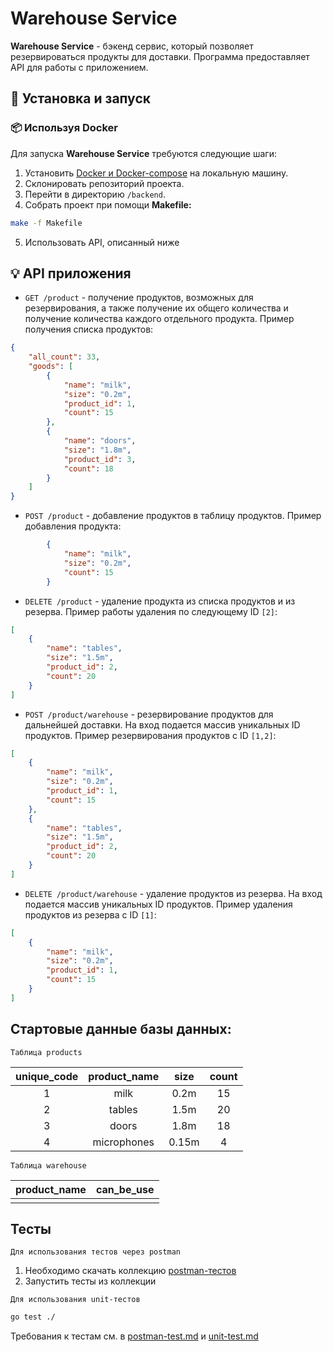 # Warehouse Service

**Warehouse Service** - бэкенд сервис, который позволяет резервироваться продукты для доставки. 
Программа предоставляет API для работы с приложением.

## :checkered_flag: Установка и запуск

### :package: Используя Docker

Для запуска **Warehouse Service** требуются следующие шаги:

1. Установить [Docker и Docker-compose](https://www.docker.com/) на локальную машину.
2. Склонировать репозиторий проекта.
3. Перейти в директорию `/backend`.
4. Собрать проект при помощи **Makefile:**
```bash
make -f Makefile
```
5. Использовать API, описанный ниже

## :bulb: API приложения

- ```GET /product``` - получение продуктов, возможных для резервирования, а также получение их общего количества и получение количества
каждого отдельного продукта. Пример получения списка продуктов:
```json
{
    "all_count": 33,
    "goods": [
        {
            "name": "milk",
            "size": "0.2m",
            "product_id": 1,
            "count": 15
        },
        {
            "name": "doors",
            "size": "1.8m",
            "product_id": 3,
            "count": 18
        }
    ]
}
```

- ```POST /product``` - добавление продуктов в таблицу продуктов. Пример добавления продукта:
```json
        {
            "name": "milk",
            "size": "0.2m",
            "count": 15
        }
```
- ```DELETE /product``` - удаление продукта из списка продуктов и из резерва. Пример работы удаления по следующему ID `[2]`: 
```json
[
    {
        "name": "tables",
        "size": "1.5m",
        "product_id": 2,
        "count": 20
    }
]
```

- ```POST /product/warehouse``` - резервирование продуктов для дальнейшей доставки. На вход подается массив уникальных ID продуктов.
Пример резервирования продуктов с ID `[1,2]`:
```json
[
    {
        "name": "milk",
        "size": "0.2m",
        "product_id": 1,
        "count": 15
    },
    {
        "name": "tables",
        "size": "1.5m",
        "product_id": 2,
        "count": 20
    }
]
```
- ```DELETE /product/warehouse``` - удаление продуктов из резерва. На вход подается массив уникальных ID продуктов. 
Пример удаления продуктов из резерва с ID `[1]`:
```json
[
    {
        "name": "milk",
        "size": "0.2m",
        "product_id": 1,
        "count": 15
    }
]
```

## Стартовые данные базы данных:

`Таблица products`

|  unique_code  |  product_name  |  size   |  count  |
|:-------------:|:--------------:|:-------:|:-------:|
|       1       |      milk      |  0.2m   |   15    |
|       2       |     tables     |  1.5m   |   20    |
|       3       |     doors      |  1.8m   |   18    |
|       4       |  microphones   |  0.15m  |    4    |

`Таблица warehouse`

| product_name | can_be_use |
| :----------: | :--------- |
 |             |            |


## Тесты
`Для использования тестов через postman`
1. Необходимо скачать коллекцию [postman-тестов](/postman_collection)
2. Запустить тесты из коллекции

`Для использования unit-тестов`
```bash
go test ./
```
Требования к тестам см. в [postman-test.md](/backend/doc/postman-test.md) и [unit-test.md](/backend/doc/unit-test.md)



